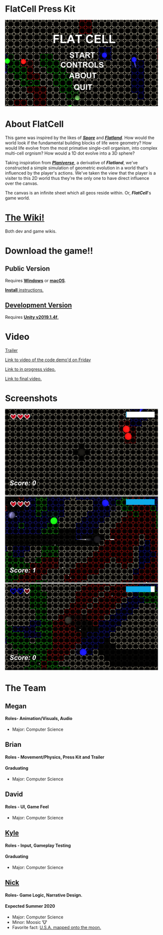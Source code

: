 # FlatCell Press Kit
![Title](https://raw.githubusercontent.com/nhstaple/FlatCell/gh-pages/Title.png)

# About FlatCell
This game was inspired by the likes of [**_Spore_**](https://en.wikipedia.org/wiki/Spore_(2008_video_game)) and [**_Flatland_**](https://en.wikipedia.org/wiki/Flatland). How would the world look if the fundamental building blocks of life were geometry? How would life evolve from the most primative single-cell organism, into complex multi-cell orgnism? How would a 1D dot evolve into a 3D sphere?

Taking inspiration from [**_Planiverse_**](https://en.wikipedia.org/wiki/The_Planiverse), a derivative of **_Flatland_**, we've constructed a simple simulation of geometric evolution in a world that's influenced by the player's actions. We've taken the view that the player is a visiter to this 2D world thus they're the only one to have direct influence over the canvas.

The canvas is an infinite sheet which all geos reside within. Or, **_FlatCell_**'s game world.

# [The **Wiki!**](https://github.com/nhstaple/FlatCell/wiki)
Both dev and game wikis.

# Download the game!!
## **Public Version**
Requires [**Windows**](https://github.com/nhstaple/FlatCell/releases/download/v1.0.0/FlatCell.Win.zip) or [**macOS**](https://github.com/nhstaple/FlatCell/releases/download/v1.0.0/FlatCell.macOS.app.zip).

[**Install** instructions.](https://github.com/nhstaple/FlatCell/blob/master/HowToInstall.md)

## [Development Version](https://github.com/nhstaple/FlatCell/archive/v1.0.0.zip)
Requires [**Unity v2019.1.4f**.](https://unity3d.com/get-unity/download/archive)

# Video
[Trailer](https://drive.google.com/file/d/1uV2ZAV5FoKvD1dfD0247UjOSvw1lvcT3/view?usp=sharing)

[Link to video of the code demo'd on Friday](https://youtu.be/XjD1UQBSkIQ)

[Link to in progress video.](https://youtu.be/5QK2IFQcyWg)

[Link to final video.](https://youtu.be/GolomK45J8E)

# Screenshots
![Start](https://raw.githubusercontent.com/nhstaple/FlatCell/gh-pages/Start.png)
![action](https://raw.githubusercontent.com/nhstaple/FlatCell/gh-pages/action.png)
![shield](https://raw.githubusercontent.com/nhstaple/FlatCell/gh-pages/shield.png)

# The Team
## Megan
#### Roles- Animation/Visuals, Audio
* Major: Computer Science

## Brian
#### Roles - Movement/Physics, Press Kit and Trailer
#### Graduating
* Major: Computer Science

## David
#### Roles - UI, Game Feel
* Major: Computer Science

## [Kyle](https://github.com/kc1996)
#### Roles - Input, Gameplay Testing
#### Graduating
* Major: Computer Science

## [Nick](https://github.com/nhstaple)
#### Roles- Game Logic, Narrative Design.
#### Expected Summer 2020
* Major: Computer Science
* Minor: Moosic 🐮
* Favorite fact: [U.S.A. mapped onto the moon.](https://imgur.com/yl7v7Bd)
